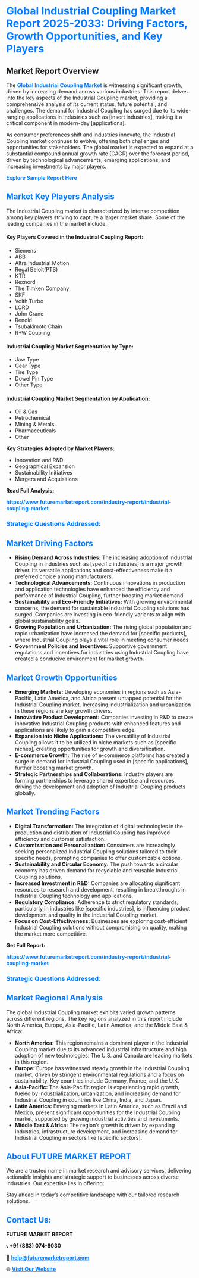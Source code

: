 <h1 style="color: #007BFF;">Global Industrial Coupling Market Report 2025-2033: Driving Factors, Growth Opportunities, and Key Players</h1>

<section id="overview">
<h2>Market Report Overview</h2>
<p>The <a href="https://www.futuremarketreport.com/industry-report/industrial-coupling-market" style="color: #007BFF; text-decoration: none;"><strong>Global Industrial Coupling Market</strong></a> is witnessing significant growth, driven by increasing demand across various industries. This report delves into the key aspects of the Industrial Coupling market, providing a comprehensive analysis of its current status, future potential, and challenges. The demand for Industrial Coupling has surged due to its wide-ranging applications in industries such as [insert industries], making it a critical component in modern-day [applications].</p>
<p>As consumer preferences shift and industries innovate, the Industrial Coupling market continues to evolve, offering both challenges and opportunities for stakeholders. The global market is expected to expand at a substantial compound annual growth rate (CAGR) over the forecast period, driven by technological advancements, emerging applications, and increasing investments by major players.</p>
</section>

<section id="overview">
<p><a href="https://www.futuremarketreport.com/request-sample/reportId=85957" style="color: #007BFF; text-decoration: none;"><strong>Explore Sample Report Here</strong></a></p>
</section>

<section id="key-players">
<h2 style="color: #007BFF;">Market Key Players Analysis</h2>
<p>The Industrial Coupling market is characterized by intense competition among key players striving to capture a larger market share. Some of the leading companies in the market include:</p>
<h4>Key Players Covered in the Industrial Coupling Report:</h4>
<ul><li>Siemens</li><li>ABB</li><li>Altra Industrial Motion</li><li>Regal Beloit(PTS)</li><li>KTR</li><li>Rexnord</li><li>The Timken Company</li><li>SKF</li><li>Voith Turbo</li><li>LORD</li><li>John Crane</li><li>Renold</li><li>Tsubakimoto Chain</li><li>R+W Coupling</li></ul>
<h4>Industrial Coupling Market Segmentation by Type:</h4>
<ul><li>Jaw Type</li><li>Gear Type</li><li>Tire Type</li><li>Dowel Pin Type</li><li>Other Type</li></ul>

<h4>Industrial Coupling Market Segmentation by Application:</h4>
<ul><li>Oil &amp; Gas</li><li>Petrochemical</li><li>Mining &amp; Metals</li><li>Pharmaceuticals</li><li>Other</li></ul>
<p><strong>Key Strategies Adopted by Market Players:</strong></p>
<ul>
<li>Innovation and R&D</li>
<li>Geographical Expansion</li>
<li>Sustainability Initiatives</li>
<li>Mergers and Acquisitions</li>
</ul>
</section>

<section>
<p><strong>Read Full Analysis: </strong></p><a href="https://www.futuremarketreport.com/industry-report/industrial-coupling-market" style="color: #007BFF; text-decoration: none;"><strong>https://www.futuremarketreport.com/industry-report/industrial-coupling-market</strong></a>
<h3 style="color: #007BFF;">Strategic Questions Addressed:</h3>
</section>

<section id="driving-factors">
<h2 style="color: #007BFF;">Market Driving Factors</h2>
<ul>
<li><strong>Rising Demand Across Industries:</strong> The increasing adoption of Industrial Coupling in industries such as [specific industries] is a major growth driver. Its versatile applications and cost-effectiveness make it a preferred choice among manufacturers.</li>
<li><strong>Technological Advancements:</strong> Continuous innovations in production and application technologies have enhanced the efficiency and performance of Industrial Coupling, further boosting market demand.</li>
<li><strong>Sustainability and Eco-Friendly Initiatives:</strong> With growing environmental concerns, the demand for sustainable Industrial Coupling solutions has surged. Companies are investing in eco-friendly variants to align with global sustainability goals.</li>
<li><strong>Growing Population and Urbanization:</strong> The rising global population and rapid urbanization have increased the demand for [specific products], where Industrial Coupling plays a vital role in meeting consumer needs.</li>
<li><strong>Government Policies and Incentives:</strong> Supportive government regulations and incentives for industries using Industrial Coupling have created a conducive environment for market growth.</li>
</ul>
</section>

<section id="growth-opportunities">
<h2 style="color: #007BFF;">Market Growth Opportunities</h2>
<ul>
<li><strong>Emerging Markets:</strong> Developing economies in regions such as Asia-Pacific, Latin America, and Africa present untapped potential for the Industrial Coupling market. Increasing industrialization and urbanization in these regions are key growth drivers.</li>
<li><strong>Innovative Product Development:</strong> Companies investing in R&D to create innovative Industrial Coupling products with enhanced features and applications are likely to gain a competitive edge.</li>
<li><strong>Expansion into Niche Applications:</strong> The versatility of Industrial Coupling allows it to be utilized in niche markets such as [specific niches], creating opportunities for growth and diversification.</li>
<li><strong>E-commerce Growth:</strong> The rise of e-commerce platforms has created a surge in demand for Industrial Coupling used in [specific applications], further boosting market growth.</li>
<li><strong>Strategic Partnerships and Collaborations:</strong> Industry players are forming partnerships to leverage shared expertise and resources, driving the development and adoption of Industrial Coupling products globally.</li>
</ul>
</section>

<section id="trending-factors">
<h2 style="color: #007BFF;">Market Trending Factors</h2>
<ul>
<li><strong>Digital Transformation:</strong> The integration of digital technologies in the production and distribution of Industrial Coupling has improved efficiency and customer satisfaction.</li>
<li><strong>Customization and Personalization:</strong> Consumers are increasingly seeking personalized Industrial Coupling solutions tailored to their specific needs, prompting companies to offer customizable options.</li>
<li><strong>Sustainability and Circular Economy:</strong> The push towards a circular economy has driven demand for recyclable and reusable Industrial Coupling solutions.</li>
<li><strong>Increased Investment in R&D:</strong> Companies are allocating significant resources to research and development, resulting in breakthroughs in Industrial Coupling technology and applications.</li>
<li><strong>Regulatory Compliance:</strong> Adherence to strict regulatory standards, particularly in industries like [specific industries], is influencing product development and quality in the Industrial Coupling market.</li>
<li><strong>Focus on Cost-Effectiveness:</strong> Businesses are exploring cost-efficient Industrial Coupling solutions without compromising on quality, making the market more competitive.</li>
</ul>
</section>

<section>
<p><strong>Get Full Report: </strong></p><a href="https://www.futuremarketreport.com/industry-report/industrial-coupling-market" style="color: #007BFF; text-decoration: none;"><strong>https://www.futuremarketreport.com/industry-report/industrial-coupling-market</strong></a>
<h3 style="color: #007BFF;">Strategic Questions Addressed:</h3>
</section>


<section id="regional-analysis">
<h2 style="color: #007BFF;">Market Regional Analysis</h2>
<p>The global Industrial Coupling market exhibits varied growth patterns across different regions. The key regions analyzed in this report include North America, Europe, Asia-Pacific, Latin America, and the Middle East & Africa:</p>
<ul>
<li><strong>North America:</strong> This region remains a dominant player in the Industrial Coupling market due to its advanced industrial infrastructure and high adoption of new technologies. The U.S. and Canada are leading markets in this region.</li>
<li><strong>Europe:</strong> Europe has witnessed steady growth in the Industrial Coupling market, driven by stringent environmental regulations and a focus on sustainability. Key countries include Germany, France, and the U.K.</li>
<li><strong>Asia-Pacific:</strong> The Asia-Pacific region is experiencing rapid growth, fueled by industrialization, urbanization, and increasing demand for Industrial Coupling in countries like China, India, and Japan.</li>
<li><strong>Latin America:</strong> Emerging markets in Latin America, such as Brazil and Mexico, present significant opportunities for the Industrial Coupling market, supported by growing industrial activities and investments.</li>
<li><strong>Middle East & Africa:</strong> The region’s growth is driven by expanding industries, infrastructure development, and increasing demand for Industrial Coupling in sectors like [specific sectors].</li>
</ul>
</section>

<footer>
<h2 style="color: #007BFF;">About FUTURE MARKET REPORT</h2>
<p>We are a trusted name in market research and advisory services, delivering actionable insights and strategic support to businesses across diverse industries. Our expertise lies in offering:</p>

<p>Stay ahead in today’s competitive landscape with our tailored research solutions.</p>

<h2 style="color: #007BFF;">Contact Us:</h2>
<p><strong>FUTURE MARKET REPORT</strong></p>
<p>📞 <strong>+91 (883) 074-8030</strong></p>
<p>📧 <strong><a href="mailto:help@futuremarketreport.com" style="color: #007BFF;">help@futuremarketreport.com</a></strong></p>
<p>🌐 <strong><a href="https://www.futuremarketreport.com/" style="color: #007BFF;">Visit Our Website</a></strong></p>
</footer>